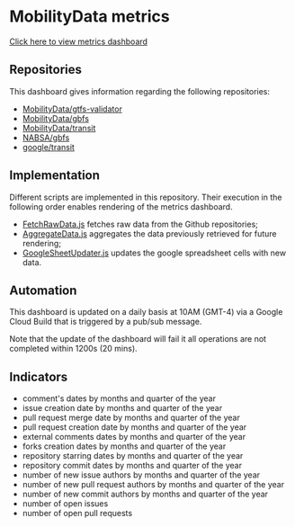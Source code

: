 # MobilityData metrics
[Click here to view metrics dashboard](https://docs.google.com/spreadsheets/d/e/2PACX-1vRsOds1l3nNCntabcxqOdvTrVmK1nWjKAsrEoN5gCxB4rqDwrG3j2dDeWgx5pI6m24UGoiG1631fajI/pubhtml)

## Repositories
This dashboard gives information regarding the following repositories:
* [MobilityData/gtfs-validator](https://www.github.com/MobilityData/gtfs-valdiator)
* [MobilityData/gbfs](https://www.github.com/MobilityData/gbfs)
* [MobilityData/transit](https://www.github.com/MobilityData/transit)
* [NABSA/gbfs](https://www.github.com/NABSA/gbfs)
* [google/transit](https://www.github.com/google/transit)

## Implementation
Different scripts are implemented in this repository. Their execution in the following order enables rendering of the metrics dashboard.
* [FetchRawData.js](/src/scripts/FetchRawData.js) fetches raw data from the Github repositories;
* [AggregateData.js](/src/scripts/AggregateData.js) aggregates the data previously retrieved for future rendering;
* [GoogleSheetUpdater.js](/src/scripts/GoogleSheetUpdater.js) updates the google spreadsheet cells with new data.

## Automation
This dashboard is updated on a daily basis at 10AM (GMT-4) via a Google Cloud Build that is triggered by a pub/sub message.

Note that the update of the dashboard will fail it all operations are not completed within 1200s (20 mins).

## Indicators

- comment's dates by months and quarter of the year
- issue creation date by months and quarter of the year
- pull request merge date by months and quarter of the year
- pull request creation date by months and quarter of the year
- external comments dates by months and quarter of the year
- forks creation dates by months and quarter of the year
- repository starring dates by months and quarter of the year
- repository commit dates by months and quarter of the year
- number of new issue authors by months and quarter of the year
- number of new pull request authors by months and quarter of the year
- number of new commit authors by months and quarter of the year
- number of open issues
- number of open pull requests
